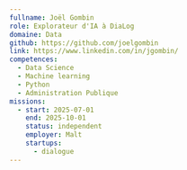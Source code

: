 ```yaml
---
fullname: Joël Gombin
role: Explorateur d'IA à DiaLog
domaine: Data
github: https://github.com/joelgombin
link: https://www.linkedin.com/in/jgombin/
competences:
  - Data Science
  - Machine learning
  - Python
  - Administration Publique
missions:
  - start: 2025-07-01
    end: 2025-10-01
    status: independent
    employer: Malt
    startups:
      - dialogue
---
```

